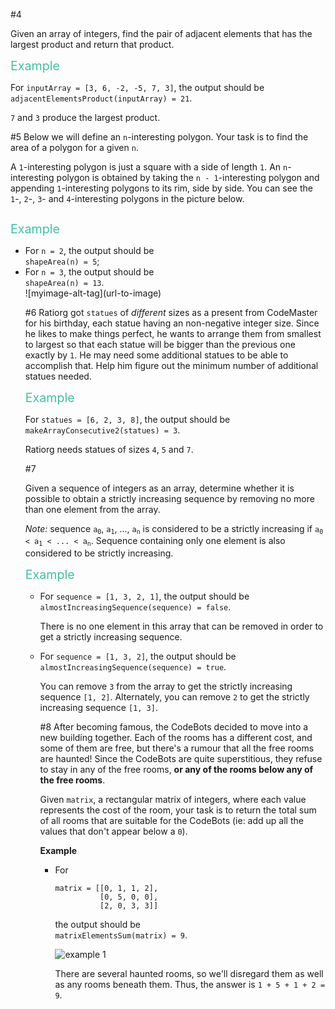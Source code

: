#4
<p>Given an array of integers, find the pair of adjacent elements that has the largest product and return that product.</p>
<p><span style="color:#44BFA3;font-size:1.4em;">Example</span></p>
<p>For <code>inputArray = [3, 6, -2, -5, 7, 3]</code>, the output should be<br>
<code>adjacentElementsProduct(inputArray) = 21</code>.</p>
<p><code>7</code> and <code>3</code> produce the largest product.</p>

#5
Below we will define an <code>n</code>-interesting polygon. Your task is to find the area of a polygon for a given <code>n</code>.</p>
<p>A <code>1</code>-interesting polygon is just a square with a side of length <code>1</code>. An <code>n</code>-interesting polygon is obtained by taking the <code>n - 1</code>-interesting polygon and appending <code>1</code>-interesting polygons to its rim, side by side. You can see the <code>1</code>-, <code>2</code>-, <code>3</code>- and <code>4</code>-interesting polygons in the picture below.</p>
<p><img src="https://i.imgur.com/XOnuq0g.png" alt=""></p>
<p><span style="color:#44BFA3;font-size:1.4em;">Example</span></p>
<ul>
<li>For <code>n = 2</code>, the output should be<br>
<code>shapeArea(n) = 5</code>;</li>
<li>For <code>n = 3</code>, the output should be<br>
<code>shapeArea(n) = 13</code>.</li>
![myimage-alt-tag](url-to-image)

#6
Ratiorg got <code>statues</code> of <em>different</em> sizes as a present from CodeMaster for his birthday, each statue having an non-negative integer size. Since he likes to make things perfect, he wants to arrange them from smallest to largest so that each statue will be bigger than the previous one exactly by <code>1</code>. He may need some additional statues to be able to accomplish that. Help him figure out the minimum number of additional statues needed.</p>
<p><span style="color:#44BFA3;font-size:1.4em;">Example</span></p>
<p>For <code>statues = [6, 2, 3, 8]</code>, the output should be<br>
<code>makeArrayConsecutive2(statues) = 3</code>.</p>
<p>Ratiorg needs statues of sizes <code>4</code>, <code>5</code> and <code>7</code>.</p>

#7
<p>Given a sequence of integers as an array, determine whether it is possible to obtain a strictly increasing sequence by removing no more than one element from the array.</p>
<p><em>Note:</em> sequence <code>a<sub>0</sub></code>, <code>a<sub>1</sub></code>, ..., <code>a<sub>n</sub></code> is considered to be a strictly increasing if <code>a<sub>0</sub> &lt; a<sub>1</sub> &lt; ... &lt; a<sub>n</sub></code>. Sequence containing only one element is also considered to be strictly increasing.</p>
<p><span style="color:#44BFA3;font-size:1.4em;">Example</span></p>
<ul>
<li>
<p>For <code>sequence = [1, 3, 2, 1]</code>, the output should be<br>
<code>almostIncreasingSequence(sequence) = false</code>.</p>
<p>There is no one element in this array that can be removed in order to get a strictly increasing sequence.</p>
</li>
<li>
<p>For <code>sequence = [1, 3, 2]</code>, the output should be<br>
<code>almostIncreasingSequence(sequence) = true</code>.</p>
<p>You can remove <code>3</code> from the array to get the strictly increasing sequence <code>[1, 2]</code>. Alternately, you can remove <code>2</code> to get the strictly increasing sequence <code>[1, 3]</code>.</p>

#8
After becoming famous, the CodeBots decided to move into a new building together. Each of the rooms has a different cost, and some of them are free, but there's a rumour that all the free rooms are haunted! Since the CodeBots are quite superstitious, they refuse to stay in any of the free rooms, <strong>or any of the rooms below any of the free rooms</strong>.</p>
<p>Given <code>matrix</code>, a rectangular matrix of integers, where each value represents the cost of the room, your task is to return the total sum of all rooms that are suitable for the CodeBots (ie: add up all the values that don't appear below a <code>0</code>).</p>
<p><strong>Example</strong></p>
<ul>
<li>
<p>For</p>
<pre><code>matrix = [[0, 1, 1, 2], 
          [0, 5, 0, 0], 
          [2, 0, 3, 3]]
</code></pre>
<p>the output should be<br>
<code>matrixElementsSum(matrix) = 9</code>.</p>
<p><img src="https://codesignal.s3.amazonaws.com/tasks/matrixElementsSum/img/example1.png?_tm=1551538346086" alt="example 1"></p>
<p>There are several haunted rooms, so we'll disregard them as well as any rooms beneath them. Thus, the answer is <code>1 + 5 + 1 + 2 = 9</code>.</p>